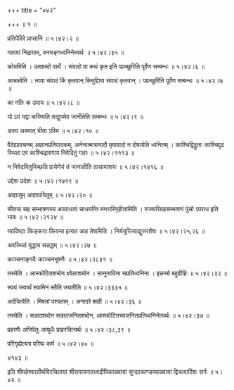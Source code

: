 +++
title = "०४२"

+++
 ॥  १  ॥   

  

प्रतिपेदिरे प्राप्तानि  ॥  ५।४२।२  ॥   

  

गतायां निद्रायाम्, वनभङ्गध्वनिनेत्यर्थः  ॥  ५।४२।३५  ॥   

  

कोयमिति । उतशब्दो वार्थे । संवादो वा कथं कृत इति पप्रच्छुरिति पूर्वेण सम्बन्धः  ॥  ५।४२।६  ॥   

  

आचक्ष्वेति । त्वया संवादं किं कृतवान् किमुद्दिश्य संवादं कृतवान् । पप्रच्छुरिति पूर्वेण सम्बन्धः  ॥  ५।४२।७  ॥   

  

का गतिः क उपाय  ॥  ५।४२।८  ॥   

  

यो ऽयं यद्वा करिष्यति तद्यूयमेव जानीतेति सम्बन्धः  ॥  ५।४२।९  ॥   

  

अस्य अस्मात् भीता ऽस्मि  ॥  ५।४२।१०  ॥   

  

वैदेह्यावचनम् अज्ञानप्रतिपादकम्, अनेनात्मत्राणादौ मृषावादो न दोषायेति ध्वनितम् । काश्चिद्विद्रुताः काश्चिद्दृढं स्थिता एव काश्चिद्रावणाय निवेदितुं गताः  ॥  ५।४२।१११३  ॥   

  

न निवेदयितुमिच्छति प्रायेणेयं तं जानातीति तासामाशयः  ॥  ५।४२।१४१६  ॥   

  

उद्देशः प्रदेशः  ॥  ५।४२।१७१९  ॥   

  

आज्ञातुम् आज्ञापयितुम्  ॥  ५।४२।२०  ॥   

  

सीतया सह सम्भाषणस्य अपराधत्वं साधयन्ति मनःपरिगृहीतामिति । राजपरिग्रहसम्भाषणं पुंसो ऽपराध इति भावः  ॥  ५।४२।२१२४  ॥   

  

व्यादिष्टाः किङ्कराः कियन्त इत्यत आह तेषामिति । निर्ययुरित्याद्युत्तरशेषः  ॥  ५।४२।२५,२६  ॥   

  

अवस्थितं युद्धाय सन्नद्धम्  ॥  ५।४२।२७  ॥   

  

काञ्चनाङ्गदैः काञ्चनभूषणैः  ॥  ५।४२।२८३१  ॥   

  

तस्येति । आस्फोटितशब्देन क्ष्वेलाशब्देन । सानुनादिना सप्रतिध्वनिना । इन्नन्तो बहुव्रीहिः  ॥  ५।४२।३२  ॥   

  

स्वयं जयार्थं स्वामिनं स्तैति जयतीति  ॥  ५।४२।३३३५  ॥   

  

अर्दयित्वेति । मिषतां पश्यताम् । अनादरे षष्ठी  ॥  ५।४२।३६  ॥   

  

तस्येति । सन्नादशब्देन सन्नादजनितशब्देन, आस्फोटितस्वजनितप्रतिध्वनिनेत्यर्थः  ॥  ५।४२।३७  ॥   

  

प्रहरणैः अभिपेतुः आयुधैः प्राहरन्नित्यर्थः  ॥  ५।४२।३८,३९  ॥   

  

परिगृह्येत्यत्र परिघः कर्म  ॥  ५।४२।४०  ॥   

४१४३  ॥   

इति श्रीमहेश्वरतीर्थविरचितायां श्रीरामायणतत्त्वदीपिकाख्यायां सुन्दरकाण्डव्याख्यायां द्विचत्वारिंशः सर्गः  ॥  ५।४२  ॥   

  

